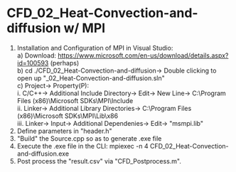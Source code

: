 # CFD_02_Heat-Convection-and-diffusion  w/ MPI

1. Installation and Configuration of MPI in Visual Studio:  
  a) Download: https://www.microsoft.com/en-us/download/details.aspx?id=100593 (perhaps)  
  b) cd ./CFD_02_Heat-Convection-and-diffusion-> Double clicking to open up "_02_Heat-Convection-and-diffusion.sln"  
  c) Project-> Property(P):  
    i. C/C++-> Additional Include Directory-> Edit-> New Line-> C:\Program Files (x86)\Microsoft SDKs\MPI\Include  
    ii. Linker-> Additional Library Directories-> C:\Program Files (x86)\Microsoft SDKs\MPI\Lib\x86  
    iii. Linker-> Input-> Additional Dependenies-> Edit-> "msmpi.lib"  
2. Define parameters in "header.h"  
3. "Build" the Source.cpp so as to generate .exe file  
4. Execute the .exe file in the CLI: mpiexec -n 4 CFD_02_Heat-Convection-and-diffusion.exe  
5. Post process the "result.csv" via "CFD_Postprocess.m".
